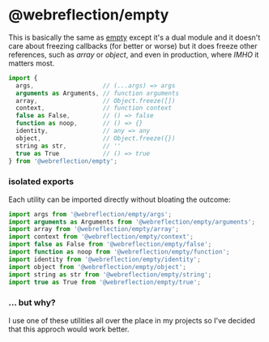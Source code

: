 # @webreflection/empty

This is basically the same as [empty](https://www.npmjs.com/package/empty) except it's a dual module and it doesn't care about freezing callbacks (for better or worse) but it does freeze other references, such as *array* or *object*, and even in production, where *IMHO* it matters most.

```js
import {
  args,                   // (...args) => args
  arguments as Arguments, // function arguments
  array,                  // Object.freeze([])
  context,                // function context
  false as False,         // () => false
  function as noop,       // () => {}
  identity,               // any => any
  object,                 // Object.freeze({})
  string as str,          // ''
  true as True            // () => true
} from '@webreflection/empty';
```

### isolated exports

Each utility can be imported directly without bloating the outcome:

```js
import args from '@webreflection/empty/args';
import arguments as Arguments from '@webreflection/empty/arguments';
import array from '@webreflection/empty/array';
import context from '@webreflection/empty/context';
import false as False from '@webreflection/empty/false';
import function as noop from '@webreflection/empty/function';
import identity from '@webreflection/empty/identity';
import object from '@webreflection/empty/object';
import string as str from '@webreflection/empty/string';
import true as True from '@webreflection/empty/true';
```

### ... but why?

I use one of these utilities all over the place in my projects so I've decided that this approch would work better.
